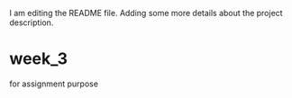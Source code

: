 I am editing the README file. Adding some more details about the project description.

# week_3
for assignment purpose
